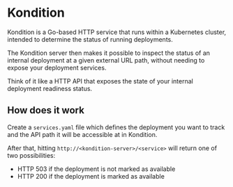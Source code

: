 # Kondition

Kondition is a Go-based HTTP service that runs within a Kubernetes cluster, intended to determine the status of running deployments.

The Kondition server then makes it possible to inspect the status of an internal deployment at a given external URL path, without needing to expose your deployment services.

Think of it like a HTTP API that exposes the state of your internal deployment readiness status.

## How does it work

Create a `services.yaml` file which defines the deployment you want to track and the API path it will be accessible at in Kondition.

After that, hitting `http://<kondition-server>/<service>` will return one of two possibilities:

- HTTP 503 if the deployment is not marked as available
- HTTP 200 if the deployment is marked as available
